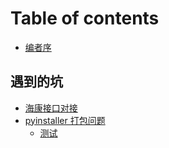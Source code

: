 # Table of contents

* [编者序](README.md)

## 遇到的坑 <a id="problems"></a>

* [海康接口对接](problems/hik.md)
* [pyinstaller 打包问题](problems/pyinstaller-da-bao-wen-ti/README.md)
  * [测试](problems/pyinstaller-da-bao-wen-ti/ce-shi.md)


